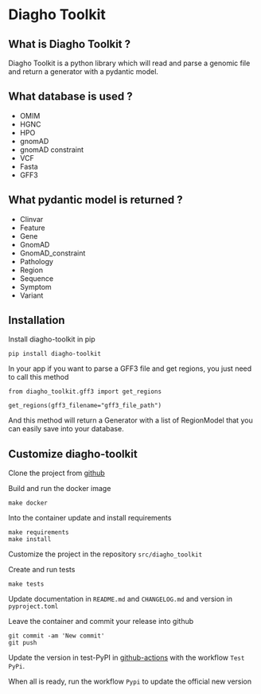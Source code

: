 # Diagho Toolkit

## What is Diagho Toolkit ?

Diagho Toolkit is a python library which will read and parse a genomic file and return a generator with a pydantic model.

## What database is used ?

- OMIM
- HGNC
- HPO
- gnomAD
- gnomAD constraint
- VCF
- Fasta
- GFF3

## What pydantic model is returned ?

- Clinvar
- Feature
- Gene
- GnomAD
- GnomAD_constraint
- Pathology
- Region
- Sequence
- Symptom
- Variant

## Installation

Install diagho-toolkit in pip

    pip install diagho-toolkit

In your app if you want to parse a GFF3 file and get regions, you just need to call this method 

    from diagho_toolkit.gff3 import get_regions

    get_regions(gff3_filename="gff3_file_path")


And this method will return a Generator with a list of RegionModel that you can easily save into your database.


## Customize diagho-toolkit

Clone the project from [github](https://github.com/DiaghoProject/python-diagho-toolkit)

Build and run the docker image

    make docker

Into the container update and install requirements

    make requirements
    make install

Customize the project in the repository `src/diagho_toolkit`

Create and run tests

    make tests

Update documentation in `README.md` and `CHANGELOG.md` and version in `pyproject.toml`

Leave the container and commit your release into github

    git commit -am 'New commit'
    git push 

Update the version in test-PyPI in [github-actions](https://github.com/DiaghoProject/python-diagho-toolkit/actions) with the workflow `Test PyPi`.

When all is ready, run the workflow `Pypi` to update the official new version
